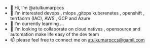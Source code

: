 - 👋 Hi, I’m @atulkumarpccs
- 👀 I’m interested devops , mlops ,gitops kuberenetes , openshift , terrfaorm (IAC), AWS , GCP and Azure
- 🌱 I’m currently learning ...
- 💞️ I’m looking to collaborate on cloud natives , opensource and automation make life easy of the dev team 
- 📫 please feel free to connect me on atulkumarpccs@gamil.com

<!---
atulkumarpccs/atulkumarpccs is a ✨ special ✨ repository because its `README.md` (this file) appears on your GitHub profile.
You can click the Preview link to take a look at your changes.
--->
